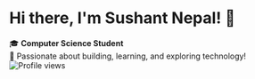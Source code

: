 # Hi there, I'm Sushant Nepal! 👋

🎓 **Computer Science Student**  
🚀 Passionate about building, learning, and exploring technology!
![Profile views](https://komarev.com/ghpvc/?username=SushantNepal09)
<!--
**SushantNepal09/SushantNepal09** is a ✨ _special_ ✨ repository because its `README.md` (this file) appears on your GitHub profile.

Here are some ideas to get you started:

- 🔭 I’m currently working on ...
- 🌱 I’m currently learning ...
- 👯 I’m looking to collaborate on ...
- 🤔 I’m looking for help with ...
- 💬 Ask me about ...
- 📫 How to reach me: ...
- 😄 Pronouns: ...
- ⚡ Fun fact: ...
-->
